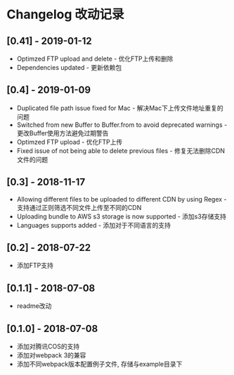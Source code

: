 # Changelog 改动记录

## [0.41] - 2019-01-12
  
  * Optimzed FTP upload and delete - 优化FTP上传和删除
  * Dependencies updated - 更新依赖包

## [0.4] - 2019-01-09

 * Duplicated file path issue fixed for Mac - 解决Mac下上传文件地址重复的问题
 * Switched from new Buffer to Buffer.from to avoid deprecated warnings - 更改Buffer使用方法避免过期警告
 * Optimzed FTP upload - 优化FTP上传
 * Fixed issue of not being able to delete previous files - 修复无法删除CDN文件的问题

## [0.3] - 2018-11-17

 * Allowing different files to be uploaded to different CDN by using Regex - 支持通过正则筛选不同文件上传至不同的CDN
 * Uploading bundle to AWS s3 storage is now supported - 添加s3存储支持
 * Languages supports added - 添加对于不同语言的支持

## [0.2] - 2018-07-22

 * 添加FTP支持

## [0.1.1] - 2018-07-08
 
 * readme改动 

## [0.1.0] - 2018-07-08

 * 添加对腾讯COS的支持
 * 添加对webpack 3的兼容
 * 添加不同webpack版本配置例子文件, 存储与example目录下